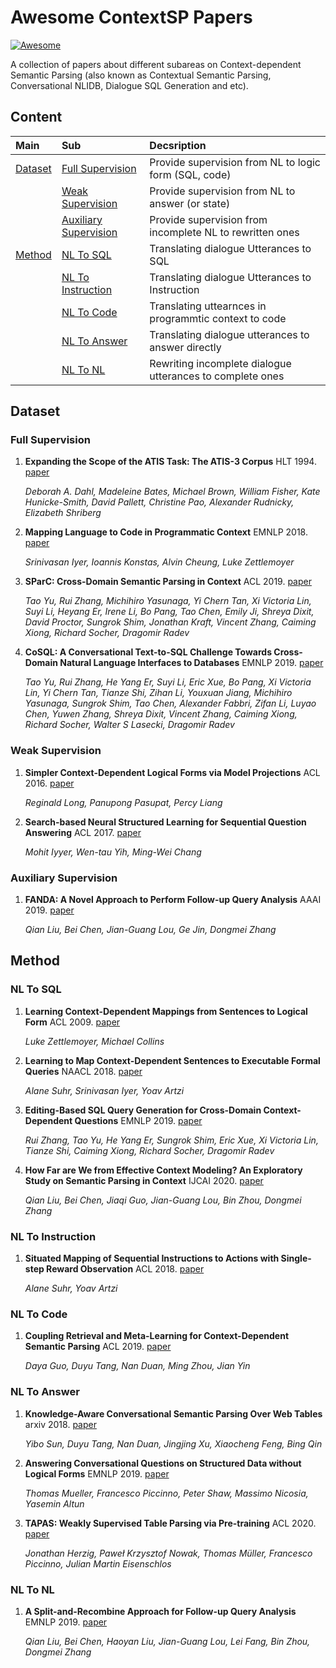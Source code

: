 # Awesome ContextSP Papers

[![Awesome](https://cdn.rawgit.com/sindresorhus/awesome/d7305f38d29fed78fa85652e3a63e154dd8e8829/media/badge.svg)](https://github.com/sindresorhus/awesome)

A collection of papers about different subareas on Context-dependent Semantic Parsing (also known as Contextual Semantic Parsing, Conversational NLIDB, Dialogue SQL Generation and etc).

## Content

| Main | Sub | Decsription |
|:---|:---|:---|
| [Dataset](#dataset) | [Full Supervision](#full-supervision) | Provide supervision from NL to logic form (SQL, code) |
|  | [Weak Supervision](#weak-supervision) | Provide supervision from NL to answer (or state) |
|  | [Auxiliary Supervision](#auxiliary-supervision) | Provide supervision from incomplete NL to rewritten ones |
| [Method](#method) | [NL To SQL](#nl-to-sql) | Translating dialogue Utterances to SQL |
| | [NL To Instruction](#nl-to-instruction) | Translating dialogue Utterances to Instruction |
| | [NL To Code](#nl-to-code) | Translating uttearnces in programmtic context to code |
| | [NL To Answer](#nl-to-answer) | Translating dialogue utterances to answer directly |
| | [NL To NL](#nl-to-nl) | Rewriting incomplete dialogue utterances to complete ones |



## Dataset

### Full Supervision

1. **Expanding the Scope of the ATIS Task: The ATIS-3 Corpus** HLT 1994. [paper](https://www.aclweb.org/anthology/H94-1010.pdf)

    *Deborah A. Dahl, Madeleine Bates, Michael Brown, William Fisher, Kate Hunicke-Smith, David Pallett, Christine Pao, Alexander Rudnicky, Elizabeth Shriberg*

1. **Mapping Language to Code in Programmatic Context** EMNLP 2018. [paper](https://arxiv.org/pdf/1808.09588.pdf)

    *Srinivasan Iyer, Ioannis Konstas, Alvin Cheung, Luke Zettlemoyer*

1.  **SParC: Cross-Domain Semantic Parsing in Context** ACL 2019. [paper](https://arxiv.org/pdf/1906.02285.pdf)

    *Tao Yu, Rui Zhang, Michihiro Yasunaga, Yi Chern Tan, Xi Victoria Lin, Suyi Li, Heyang Er, Irene Li, Bo Pang, Tao Chen, Emily Ji, Shreya Dixit, David Proctor, Sungrok Shim, Jonathan Kraft, Vincent Zhang, Caiming Xiong, Richard Socher, Dragomir Radev*

1.  **CoSQL: A Conversational Text-to-SQL Challenge Towards Cross-Domain Natural Language Interfaces to Databases** EMNLP 2019. [paper](https://arxiv.org/pdf/1909.05378.pdf)

    *Tao Yu, Rui Zhang, He Yang Er, Suyi Li, Eric Xue, Bo Pang, Xi Victoria Lin, Yi Chern Tan, Tianze Shi, Zihan Li, Youxuan Jiang, Michihiro Yasunaga, Sungrok Shim, Tao Chen, Alexander Fabbri, Zifan Li, Luyao Chen, Yuwen Zhang, Shreya Dixit, Vincent Zhang, Caiming Xiong, Richard Socher, Walter S Lasecki, Dragomir Radev*

### Weak Supervision

1. **Simpler Context-Dependent Logical Forms via Model Projections** ACL 2016. [paper](https://www.aclweb.org/anthology/P16-1138.pdf)

    *Reginald Long, Panupong Pasupat, Percy Liang*

1. **Search-based Neural Structured Learning for Sequential Question Answering** ACL 2017. [paper](https://www.aclweb.org/anthology/P17-1167.pdf)
  
   *Mohit Iyyer, Wen-tau Yih, Ming-Wei Chang*

### Auxiliary Supervision

1. **FANDA: A Novel Approach to Perform Follow-up Query Analysis** AAAI 2019. [paper](https://arxiv.org/pdf/1901.08259.pdf)

    *Qian Liu, Bei Chen, Jian-Guang Lou, Ge Jin, Dongmei Zhang*


## Method

### NL To SQL

1. **Learning Context-Dependent Mappings from Sentences to Logical Form** ACL 2009. [paper](https://www.aclweb.org/anthology/P09-1110.pdf)

    *Luke Zettlemoyer, Michael Collins*

1. **Learning to Map Context-Dependent Sentences to Executable Formal Queries** NAACL 2018. [paper](https://www.aclweb.org/anthology/N18-1203.pdf)

    *Alane Suhr, Srinivasan Iyer, Yoav Artzi*

1. **Editing-Based SQL Query Generation for Cross-Domain Context-Dependent Questions** EMNLP 2019. [paper](https://arxiv.org/pdf/1909.00786.pdf)

    *Rui Zhang, Tao Yu, He Yang Er, Sungrok Shim, Eric Xue, Xi Victoria Lin, Tianze Shi, Caiming Xiong, Richard Socher, Dragomir Radev*

1. **How Far are We from Effective Context Modeling? An Exploratory Study on Semantic Parsing in Context** IJCAI 2020. [paper](https://arxiv.org/pdf/2002.00652.pdf)

   *Qian Liu, Bei Chen, Jiaqi Guo, Jian-Guang Lou, Bin Zhou, Dongmei Zhang*

### NL To Instruction

1. **Situated Mapping of Sequential Instructions to Actions with Single-step Reward Observation** ACL 2018. [paper](https://www.aclweb.org/anthology/P18-1193.pdf)

    *Alane Suhr, Yoav Artzi*
    
### NL To Code

1. **Coupling Retrieval and Meta-Learning for Context-Dependent Semantic Parsing** ACL 2019. [paper](https://arxiv.org/pdf/1906.07108.pdf)

    *Daya Guo, Duyu Tang, Nan Duan, Ming Zhou, Jian Yin*
    
### NL To Answer

1. **Knowledge-Aware Conversational Semantic Parsing Over Web Tables** arxiv 2018. [paper](https://arxiv.org/pdf/1809.04271.pdf)

    *Yibo Sun, Duyu Tang, Nan Duan, Jingjing Xu, Xiaocheng Feng, Bing Qin*


1. **Answering Conversational Questions on Structured Data without Logical Forms** EMNLP 2019. [paper](https://www.aclweb.org/anthology/D19-1603.pdf)

    *Thomas Mueller, Francesco Piccinno, Peter Shaw, Massimo Nicosia, Yasemin Altun*


1. **TAPAS: Weakly Supervised Table Parsing via Pre-training** ACL 2020. [paper](https://arxiv.org/pdf/2004.02349.pdf)

    *Jonathan Herzig, Paweł Krzysztof Nowak, Thomas Müller, Francesco Piccinno, Julian Martin Eisenschlos*


### NL To NL

1. **A Split-and-Recombine Approach for Follow-up Query Analysis** EMNLP 2019. [paper](https://www.aclweb.org/anthology/D19-1535.pdf)

    *Qian Liu, Bei Chen, Haoyan Liu, Jian-Guang Lou, Lei Fang, Bin Zhou, Dongmei Zhang*
